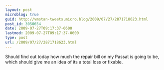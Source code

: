 ```yaml
---
layout: post
microblog: true
guid: http://vmstan-tweets.micro.blog/2009/07/27/2871718623.html
post_id: 3050654
date: 2009-07-27T09:17:37-0600
lastmod: 2009-07-27T09:17:37-0600
type: post
url: /2009/07/27/2871718623.html
---
```

Should find out today how much the repair bill on my Passat is going to be, which should give me an idea of its a total loss or fixable.
